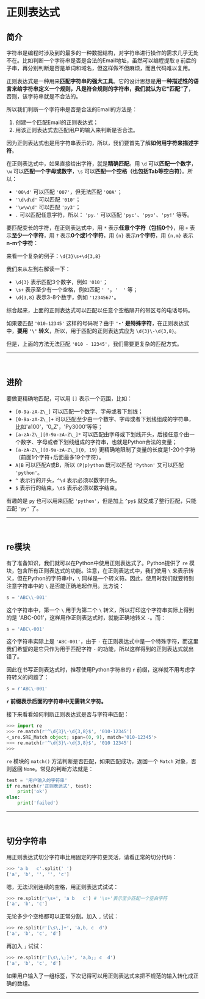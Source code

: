# 正则表达式

## 简介

字符串是编程时涉及到的最多的一种数据结构，对字符串进行操作的需求几乎无处不在。比如判断一个字符串是否是合法的Email地址，虽然可以编程提取 `@` 前后的子串，再分别判断是否是单词和域名，但这样做不但麻烦，而且代码难以复用。

正则表达式是一种用来**匹配字符串的强大工具**。它的设计思想是**用一种描述性的语言来给字符串定义一个规则，凡是符合规则的字符串，我们就认为它“匹配”了**，否则，该字符串就是不合法的。

所以我们判断一个字符串是否是合法的Email的方法是：

1. 创建一个匹配Email的正则表达式；
2. 用该正则表达式去匹配用户的输入来判断是否合法。

因为正则表达式也是用字符串表示的，所以，我们要首先了解**如何用字符来描述字符**。

在正则表达式中，如果直接给出字符，就是**精确匹配**。用 `\d` 可以**匹配一个数字**，`\w` 可以**匹配一个字母或数字**，`\s` 可以**匹配一个空格（也包括Tab等空白符）**。所以：

- `'00\d'` 可以匹配 `'007'`，但无法匹配 `'00A'`；
- `'\d\d\d'` 可以匹配 `'010'`；
- `'\w\w\d'` 可以匹配 `'py3'`；
- `.` 可以匹配任意字符，所以： `'py.'` 可以匹配 `'pyc'`、`'pyo'`、`'py!'` 等等。

要匹配变长的字符，在正则表达式中，用 `*` 表示**任意个字符（包括0个）**，用 `+` 表示**至少一个字符**，用 `?` 表示**0个或1个字符**，用 `{n}` 表示**n个字符**，用 `{n,m}` 表示**n-m个字符**：

来看一个复杂的例子：`\d{3}\s+\d{3,8}`

我们来从左到右解读一下：

- `\d{3}` 表示匹配3个数字，例如 `'010'`；
- `\s+` 表示至少有一个空格，例如匹配 `' '`，`'  '` 等；
- `\d{3,8}` 表示3-8个数字，例如 `'1234567'`。

综合起来，上面的正则表达式可以匹配以任意个空格隔开的带区号的电话号码。

如果要匹配 `'010-12345'` 这样的号码呢？由于 **`'-'` 是特殊字符**，在正则表达式中，**要用 `'\'` 转义**，所以，用于匹配的正则表达式应为 `\d{3}\-\d{3,8}`。

但是，上面的方法无法匹配 `'010 - 12345'`，我们需要更复杂的匹配方式。

---

<br>

## 进阶

要做更精确地匹配，可以用 `[]` 表示一个范围，比如：

- `[0-9a-zA-Z\_]` 可以匹配一个数字、字母或者下划线；
- `[0-9a-zA-Z\_]+` 可以匹配至少由一个数字、字母或者下划线组成的字符串，比如'a100'，'0_Z'，'Py3000'等等；
- `[a-zA-Z\_][0-9a-zA-Z\_]*` 可以匹配由字母或下划线开头，后接任意个由一个数字、字母或者下划线组成的字符串，也就是Python合法的变量；
- `[a-zA-Z\_][0-9a-zA-Z\_]{0, 19}` 更精确地限制了变量的长度是1-20个字符（前面1个字符+后面最多19个字符）。
- `A|B` 可以匹配A或B，所以 `(P|p)ython` 既可以匹配 `'Python'` 又可以匹配 `'python'`。
- `^` 表示行的开头，`^\d` 表示必须以数字开头。
- `$` 表示行的结束，`\d$` 表示必须以数字结束。

有趣的是 `py` 也可以用来匹配 `'python'`，但是加上 `^py$` 就变成了整行匹配，只能匹配 `'py'` 了。

---

<br>

## re模块

有了准备知识，我们就可以在Python中使用正则表达式了。Python提供了 `re` 模块，包含所有正则表达式的功能。注意，在正则表达式中，我们使用 `\` 来表示转义，但在Python的字符串中，`\` 同样是一个转义符。因此，使用时我们就要特别注意字符串中的 `\` 是否能正确地起作用。比方说：

```python
s = 'ABC\\-001'
```

这个字符串中，第一个 `\` 用于为第二个 `\` 转义，所以打印这个字符串实际上得到的是 'ABC\-001'，这样用作正则表达式时，就能正确地转义 `-`。而：

```python
s = 'ABC\-001'
```

这个字符串实际上是 `'ABC-001'`，由于 `-` 在正则表达式中是一个特殊字符，而这里我们希望的是它只作为用于匹配字符 `-` 的功能，所以这样得到的正则表达式就出错了。

因此在书写正则表达式时，推荐使用Python字符串的 `r` 前缀，这样就不用考虑字符转义的问题了：

```python
s = r'ABC\-001'
```

**`r` 前缀表示后面的字符串中无需转义字符。**

接下来看看如何判断正则表达式是否与字符串匹配：

```python
>>> import re
>>> re.match(r'^\d{3}\-\d{3,8}$', '010-12345')
<_sre.SRE_Match object; span=(0, 9), match='010-12345'>
>>> re.match(r'^\d{3}\-\d{3,8}$', '010 12345')
>>>
```

`re` 模块的 `match()` 方法判断是否匹配，如果匹配成功，返回一个 `Match` 对象，否则返回 `None`。常见的判断方法就是：

```python
test = '用户输入的字符串'
if re.match(r'正则表达式', test):
    print('ok')
else:
    print('failed')
```

---

<br>

## 切分字符串

用正则表达式切分字符串比用固定的字符更灵活，请看正常的切分代码：

```python
>>> 'a b   c'.split(' ')
['a', 'b', '', '', 'c']
```

嗯，无法识别连续的空格，用正则表达式试试：

```python
>>> re.split(r'\s+', 'a b   c') # '\s+'表示至少匹配一个空白字符
['a', 'b', 'c']
```

无论多少个空格都可以正常分割。加入 `,` 试试：

```python
>>> re.split(r'[\s\,]+', 'a,b, c  d')
['a', 'b', 'c', 'd']
```

再加入 `;` 试试：

```python
>>> re.split(r'[\s\,\;]+', 'a,b;; c  d')
['a', 'b', 'c', 'd']
```

如果用户输入了一组标签，下次记得可以用正则表达式来把不规范的输入转化成正确的数组。

---

<br>

